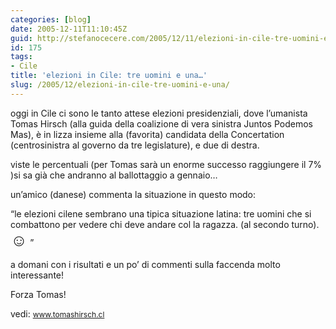 ```yaml
---
categories: [blog]
date: 2005-12-11T11:10:45Z
guid: http://stefanocecere.com/2005/12/11/elezioni-in-cile-tre-uomini-e-una/
id: 175
tags:
- Cile
title: 'elezioni in Cile: tre uomini e una…'
slug: /2005/12/elezioni-in-cile-tre-uomini-e-una/
---
```


<img src='/wp-content/4amigos.jpg' alt='' align='left' />oggi in Cile ci sono le tanto attese elezioni presidenziali, dove l’umanista Tomas Hirsch (alla guida della coalizione di vera sinistra Juntos Podemos Mas), è in lizza insieme alla (favorita) candidata della Concertation (centrosinistra al governo da tre legislature), e due di destra.
  
viste le percentuali (per Tomas sarà un enorme successo raggiungere il 7% )si sa già che andranno al ballottaggio a gennaio…

un’amico (danese) commenta la situazione in questo modo:
  
“le elezioni cilene sembrano una tipica situazione latina: tre uomini che si combattono per vedere chi deve andare col la ragazza. (al secondo turno). <span style="font-size: 20pt">☺</span> ”

a domani con i risultati e un po’ di commenti sulla faccenda molto interessante!
  
Forza Tomas!
  
vedi: <span style="font-size: 9pt"><a href="http://www.tomashirsch.cl">www.tomashirsch.cl</a></span>
  
<span style="font-size: 9pt;color: #825600"></span>